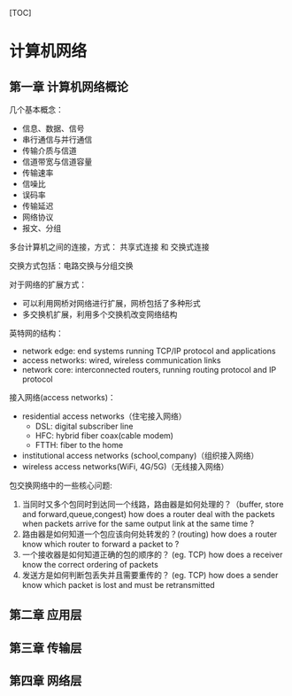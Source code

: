 [TOC]

# 计算机网络

## 第一章 计算机网络概论

几个基本概念：

+ 信息、数据、信号
+ 串行通信与并行通信
+ 传输介质与信道
+ 信道带宽与信道容量
+ 传输速率
+ 信噪比
+ 误码率
+ 传输延迟
+ 网络协议
+ 报文、分组

多台计算机之间的连接，方式： 共享式连接 和 交换式连接

交换方式包括：电路交换与分组交换

对于网络的扩展方式：

+ 可以利用网桥对网络进行扩展，网桥包括了多种形式
+ 多交换机扩展，利用多个交换机改变网络结构

英特网的结构：

+ network edge: end systems running TCP/IP protocol and applications
+ access networks: wired, wireless communication links
+ network core: interconnected routers, running routing protocol and IP protocol

接入网络(access networks)：

+ residential access networks（住宅接入网络）
  + DSL: digital subscriber line
  + HFC: hybrid fiber coax(cable modem)
  + FTTH: fiber to the home
+ institutional access networks (school,company)（组织接入网络）
+ wireless access networks(WiFi, 4G/5G)（无线接入网络）

包交换网络中的一些核心问题:

1. 当同时又多个包同时到达同一个线路，路由器是如何处理的？（buffer, store and forward,queue,congest)  how does a router deal with the packets when packets arrive for the same output link at the same time ?
2. 路由器是如何知道一个包应该向何处转发的？(routing)  how does a router know which router to forward a packet to ? 
3. 一个接收器是如何知道正确的包的顺序的？ (eg. TCP) how does a receiver know the correct ordering of packets
4. 发送方是如何判断包丢失并且需要重传的？ (eg. TCP) how does a sender know which packet is lost and must be retransmitted



## 第二章 应用层

## 第三章 传输层

## 第四章 网络层

